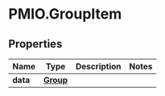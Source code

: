 # PMIO.GroupItem

## Properties
Name | Type | Description | Notes
------------ | ------------- | ------------- | -------------
**data** | [**Group**](Group.md) |  | 


